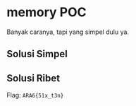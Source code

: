 # memory POC

Banyak caranya, tapi yang simpel dulu ya.

## Solusi Simpel

## Solusi Ribet

Flag: `ARA6{51x_t3n}`
